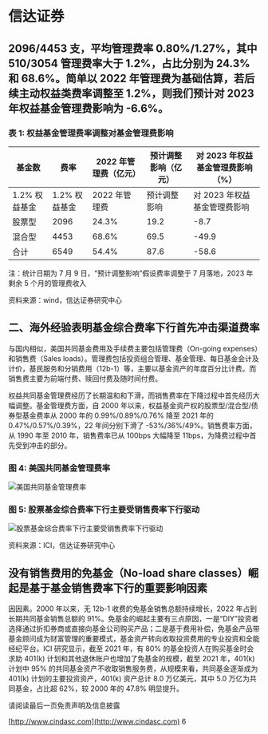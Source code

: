 # 信达证券

## 2096/4453 支，平均管理费率 0.80%/1.27%，其中 510/3054 管理费率大于 1.2%，占比分别为 24.3% 和 68.6%。简单以 2022 年管理费为基础估算，若后续主动权益类费率调整至 1.2%，则我们预计对 2023 年权益基金管理费影响为 -6.6%。

### 表 1: 权益基金管理费率调整对基金管理费影响

| 基金数 | 费率 | 2022 年管理费（亿元） | 预计调整影响（亿元） | 对 2023 年权益基金管理费影响（%） |
|--------|------|----------------------|----------------------|--------------------------------------|
| 1.2% 权益基金 | 1.2% 权益基金 | 2022 年管理费 | 预计调整影响 | 对 2023 年权益基金管理费影响 |
| 股票型 | 2096 | 24.3% | 19.2 | -8.7 | -4.5% |
| 混合型 | 4453 | 68.6% | 69.5 | -49.9 | -7.2% |
| 合计 | 6549 | 54.4% | 87.6 | -58.6 | -6.6% |

注：统计日期为 7 月 9 日，“预计调整影响”假设费率调整于 7 月落地，2023 年剩余 5 个月的管理费收入

资料来源：wind，信达证券研究中心

## 二、海外经验表明基金综合费率下行首先冲击渠道费率

与国内相似，美国共同基金费用及手续费主要包括管理费（On-going expenses）和销售费（Sales loads）。管理费包括投资组合管理、基金管理、每日基金会计及计价，基民服务和分销费用（12b-1）等，主要以基金资产的年度百分比计费。而销售费主要为前端付费、赎回付费及随时间付费。

权益共同基金管理费经历了长期温和和下滑，而销售费率在下降过程中首先经历大幅调整。基金管理费方面，自 2000 年以来，权益基金资产权的股票型/混合型/债券型基金费率从 2000 年的 0.99%/0.89%/0.76% 降至 2021 年的 0.47%/0.57%/0.39%，22 年间分别下滑了 -53%/36%/49%。销售费率方面，从 1990 年至 2010 年，销售费率已从 100bps 大幅降至 11bps，为降费过程中首先受到冲击的部分。

### 图 4: 美国共同基金管理费率

![美国共同基金管理费率](image_url)

### 图 5: 股票基金综合费率下行主要受销售费率下行驱动

![股票基金综合费率下行主要受销售费率下行驱动](image_url)

资料来源：ICI，信达证券研究中心

## 没有销售费用的免基金（No-load share classes）崛起是基于基金销售费率下行的重要影响因素

因因素。2000 年以来，无 12b-1 收费的免基金销售总额持续增长，2022 年占到长期共同基金销售总额的 91%。免基金的崛起主要有三点原因，一是“DIY”投资者选择通过折扣券商或直接向基金公司购买产品；二是基于费用补偿，免基金产品带基金顾问成为财富管理的重要模式，基金资产转向收取投资费用的专业投资和全能经纪平台。ICI 研究显示，截至 2021 年，有 80% 的基金投资人在购买基金时会求助 401(k) 计划和其他退休账户也增加了免基金的规模，截至 2021 年，401(k) 计划中 95% 的共同基金资产不收取销售服务费，从规模来看，共同基金逐渐成为 401(k) 计划的主要投资资产，401(k) 资产总计 8.0 万亿美元，其中 5.0 万亿为共同基金，占比超 62%，较 2000 年的 47.8% 明显提升。

请阅读最后一页免责声明及信息披露

[http://www.cindasc.com](http://www.cindasc.com) 6